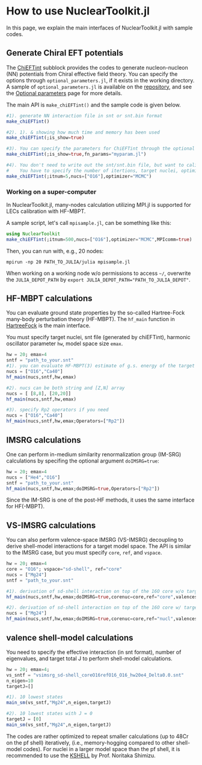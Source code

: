 # How to use NuclearToolkit.jl

In this page, we explain the main interfaces of NuclearToolkit.jl with sample codes.

## Generate Chiral EFT potentials

The [ChiEFTint](../ChiEFTint) subblock provides the codes to generate nucleon-nucleon (NN) potentials from Chiral effective field theory. You can specify the options through `optional_parameters.jl`, if it exists in the working directory.
A sample of `optional_parameters.jl` is available on the [repository](https://github.com/SotaYoshida/NuclearToolkit.jl), and see the [Optional parameters](../parameters) page for more details.

The main API is `make_chiEFTint()` and the sample code is given below.
```julia
#1). generate NN interaction file in snt or snt.bin format
make_chiEFTint()

#2). 1). & showing how much time and memory has been used
make_chiEFTint(;is_show=true)

#3). You can specify the parameters for ChiEFTint through the optional argument `fn_params`
make_chiEFTint(;is_show=true,fn_params="myparam.jl")

#4). You don't need to write out the snt/snt.bin file, but want to calibrate or sample the LECs in the 3NF using HFMBPT.
#    You have to specify the number of itertions, target nuclei, optimizer:
make_chiEFTint(;itnum=5,nucs=["O16"],optimizer="MCMC")
```

### Working on a super-computer

In NuclearToolkit.jl, many-nodes calculation utilizing MPI.jl is supported for LECs calibration with HF-MBPT.

A sample script, let's call `mpisample.jl`, can be something like this:
```julia
using NuclearToolkit
make_chiEFTint(;itnum=500,nucs=["O16"],optimizer="MCMC",MPIcomm=true)
```

Then, you can run with, e.g., 20 nodes:
```
mpirun -np 20 PATH_TO_JULIA/julia mpisample.jl
```

When working on a working node w/o permissions to access `~/`, overwrite the `JULIA_DEPOT_PATH` by `export JULIA_DEPOT_PATH="PATH_TO_JULIA_DEPOT"`.


## HF-MBPT calculations 

You can evaluate ground state properties by the so-called Hartree-Fock many-body perturbation theory (HF-MBPT). The `hf_main` function in [HartreeFock](../HartreeFock) is the main interface.

You must specify target nuclei, snt file (generated by chiEFTint), harmonic oscillator parameter `hw`, model space size `emax`.

```julia
hw = 20; emax=4
sntf = "path_to_your.snt"
#1). you can evaluate HF-MBPT(3) estimate of g.s. energy of the target nuclus
nucs = ["O16","Ca40"]
hf_main(nucs,sntf,hw,emax)

#2). nucs can be both string and [Z,N] array
nucs = [ [8,8], [20,20]]
hf_main(nucs,sntf,hw,emax)

#3). specify Rp2 operators if you need
nucs = ["O16","Ca40"]
hf_main(nucs,sntf,hw,emax;Operators=["Rp2"])
```

## IMSRG calculations 

One can perform in-medium similarity renormalization group (IM-SRG) calculations by specifing the optional argument `doIMSRG=true`:
```julia
hw = 20; emax=4
nucs = ["He4","O16"]
sntf = "path_to_your.snt"
hf_main(nucs,sntf,hw,emax;doIMSRG=true,Operators=["Rp2"])
```

Since the IM-SRG is one of the post-HF methods, it uses the same interface for HF(-MBPT).


## VS-IMSRG calculations 

You can also perform valence-space IMSRG (VS-IMSRG) decoupling to derive shell-model interactions for a target model space.
The API is similar to the IMSRG case, but you must specify `core`, `ref`, and `vspace`.

```julia
hw = 20; emax=4
core = "O16"; vspace="sd-shell", ref="core"
nucs = ["Mg24"]
sntf = "path_to_your.snt"

#1). derivation of sd-shell interaction on top of the 16O core w/o target/ensemble normal ordering
hf_main(nucs,sntf,hw,emax;doIMSRG=true,corenuc=core,ref="core",valencespace=vspace)

#2). derivation of sd-shell interaction on top of the 16O core w/ target/ensemble normal ordering
nucs = ["Mg24"]
hf_main(nucs,sntf,hw,emax;doIMSRG=true,corenuc=core,ref="nucl",valencespace=vspace)
```

## valence shell-model calculations 

You need to specify the effective interaction (in snt format), number of eigenvalues, and target total J
to perform shell-model calculations.

```julia
hw = 20; emax=4;
vs_sntf = "vsimsrg_sd-shell_coreO16refO16_O16_hw20e4_Delta0.0.snt"
n_eigen=10
targetJ=[]

#1). 10 lowest states
main_sm(vs_sntf,"Mg24",n_eigen,targetJ)

#2). 10 lowest states with J = 0
targetJ = [0]
main_sm(vs_sntf,"Mg24",n_eigen,targetJ)
```

The codes are rather optimized to repeat smaller calculations (up to 48Cr on the pf shell) iteratively,
(i.e., memory-hogging compared to other shell-model codes).
For nuclei in a larger model space than the pf shell, it is recommended to use the [KSHELL](https://sites.google.com/alumni.tsukuba.ac.jp/kshell-nuclear/) by Prof. Noritaka Shimizu.